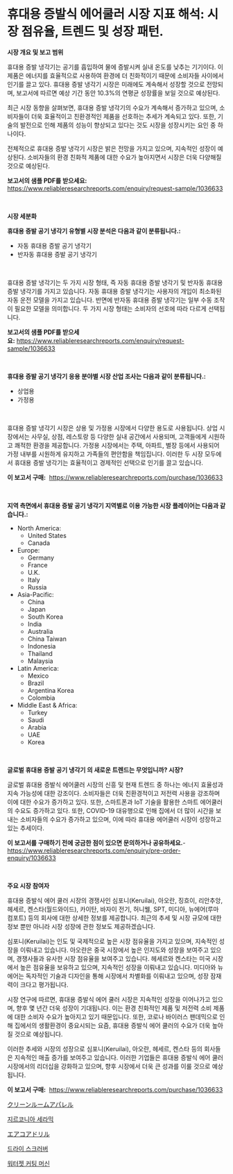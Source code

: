 <p><h1>휴대용 증발식 에어쿨러 시장 지표 해석: 시장 점유율, 트렌드 및 성장 패턴.</h1></p><p><strong>시장 개요 및 보고 범위</strong></p>
<p><p>휴대용 증발 냉각기는 공기를 흡입하여 물에 증발시켜 실내 온도를 낮추는 기기이다. 이 제품은 에너지를 효율적으로 사용하여 환경에 더 친화적이기 때문에 소비자들 사이에서 인기를 끌고 있다. 휴대용 증발 냉각기 시장은 미래에도 계속해서 성장할 것으로 전망되며, 보고서에 따르면 예상 기간 동안 10.3%의 연평균 성장률을 보일 것으로 예상된다.</p><p>최근 시장 동향을 살펴보면, 휴대용 증발 냉각기의 수요가 계속해서 증가하고 있으며, 소비자들이 더욱 효율적이고 친환경적인 제품을 선호하는 추세가 계속되고 있다. 또한, 기술의 발전으로 인해 제품의 성능이 향상되고 있다는 것도 시장을 성장시키는 요인 중 하나이다.</p><p>전체적으로 휴대용 증발 냉각기 시장은 밝은 전망을 가지고 있으며, 지속적인 성장이 예상된다. 소비자들의 환경 친화적 제품에 대한 수요가 높아지면서 시장은 더욱 다양해질 것으로 예상된다.</p></p>
<p><strong>보고서의 샘플 PDF를 받으세요:</strong> <a href="https://www.reliableresearchreports.com/enquiry/request-sample/1036633">https://www.reliableresearchreports.com/enquiry/request-sample/1036633</a></p>
<p>&nbsp;</p>
<p><strong>시장 세분화</strong></p>
<p><strong>휴대용 증발 공기 냉각기 유형별 시장 분석은 다음과 같이 분류됩니다.:</strong></p>
<p><ul><li>자동 휴대용 증발 공기 냉각기</li><li>반자동 휴대용 증발 공기 냉각기</li></ul></p>
<p>&nbsp;</p>
<p><p>휴대용 증발 냉각기는 두 가지 시장 형태, 즉 자동 휴대용 증발 냉각기 및 반자동 휴대용 증발 냉각기를 가지고 있습니다. 자동 휴대용 증발 냉각기는 사용자의 개입이 최소화된 자동 운전 모델을 가지고 있습니다. 반면에 반자동 휴대용 증발 냉각기는 일부 수동 조작이 필요한 모델을 의미합니다. 두 가지 시장 형태는 소비자의 선호에 따라 다르게 선택됩니다.</p></p>
<p><strong>보고서의 샘플 PDF를 받으세요:</strong>&nbsp;<a href="https://www.reliableresearchreports.com/enquiry/request-sample/1036633">https://www.reliableresearchreports.com/enquiry/request-sample/1036633</a></p>
<p>&nbsp;</p>
<p><strong> 휴대용 증발 공기 냉각기 응용 분야별 시장 산업 조사는 다음과 같이 분류됩니다.:</strong></p>
<p><ul><li>상업용</li><li>가정용</li></ul></p>
<p>&nbsp;</p>
<p><p>휴대용 증발 냉각기 시장은 상용 및 가정용 시장에서 다양한 용도로 사용됩니다. 상업 시장에서는 사무실, 상점, 레스토랑 등 다양한 실내 공간에서 사용되며, 고객들에게 시원하고 쾌적한 환경을 제공합니다. 가정용 시장에서는 주택, 아파트, 별장 등에서 사용되어 가정 내부를 시원하게 유지하고 가족들의 편안함을 책임집니다. 이러한 두 시장 모두에서 휴대용 증발 냉각기는 효율적이고 경제적인 선택으로 인기를 끌고 있습니다.</p></p>
<p><strong>이 보고서 구매:</strong>&nbsp; <a href="https://www.reliableresearchreports.com/purchase/1036633">https://www.reliableresearchreports.com/purchase/1036633</a></p>
<p>&nbsp;</p>
<p><strong>지역 측면에서 휴대용 증발 공기 냉각기 지역별로 이용 가능한 시장 플레이어는 다음과 같습니다.:</strong></p>
<p><ul>
    <li>
        North America:
        <ul>
            <li>United States</li>
            <li>Canada</li>
        </ul>
    </li>
    <li>
        Europe:
        <ul>
            <li>Germany</li>
            <li>France</li>
            <li>U.K.</li>
            <li>Italy</li>
            <li>Russia</li>
        </ul>
    </li>
    <li>
        Asia-Pacific:
        <ul>
            <li>China</li>
            <li>Japan</li>
            <li>South Korea</li>
            <li>India</li>
            <li>Australia</li>
            <li>China Taiwan</li>
            <li>Indonesia</li>
            <li>Thailand</li>
            <li>Malaysia</li>
        </ul>
    </li>
    <li>
        Latin America:
        <ul>
            <li>Mexico</li>
            <li>Brazil</li>
            <li>Argentina Korea</li>
            <li>Colombia</li>
        </ul>
    </li>
    <li>
        Middle East & Africa:
        <ul>
            <li>Turkey</li>
            <li>Saudi</li>
            <li>Arabia</li>
            <li>UAE</li>
            <li>Korea</li>
        </ul>
    </li>
    </ul></p>
<p>&nbsp;</p>
<p><strong>글로벌 휴대용 증발 공기 냉각기 의 새로운 트렌드는 무엇입니까? 시장?</strong></p>
<p><p>글로벌 휴대용 증발식 에어쿨러 시장의 신흥 및 현재 트렌드 중 하나는 에너지 효율성과 지속 가능성에 대한 강조이다. 소비자들은 더욱 친환경적이고 저전력 사용을 강조하며 이에 대한 수요가 증가하고 있다. 또한, 스마트폰과 IoT 기술을 활용한 스마트 에어쿨러의 수요도 증가하고 있다. 또한, COVID-19 대유행으로 인해 집에서 더 많이 시간을 보내는 소비자들의 수요가 증가하고 있으며, 이에 따라 휴대용 에어쿨러 시장이 성장하고 있는 추세이다.</p></p>
<p><strong>이 보고서를 구매하기 전에 궁금한 점이 있으면 문의하거나 공유하세요.</strong>- <a href="https://www.reliableresearchreports.com/enquiry/pre-order-enquiry/1036633">https://www.reliableresearchreports.com/enquiry/pre-order-enquiry/1036633</a></p>
<p>&nbsp;</p>
<p><strong>주요 시장 참여자</strong></p>
<p><p>휴대용 증발식 에어 쿨러 시장의 경쟁사인 심포니(Keruilai), 아오란, 징흐이, 리안추앙, 헤세르, 켄스타(월드와이드), 카이탄, 바자이 전기, 허니웰, SPT, 미디아, 뉴에어(루마 컴포트) 등의 회사에 대한 상세한 정보를 제공합니다. 최근의 추세 및 시장 규모에 대한 정보 뿐만 아니라 시장 성장에 관한 정보도 제공하겠습니다.</p><p>심포니(Keruilai)는 인도 및 국제적으로 높은 시장 점유율을 가지고 있으며, 지속적인 성장을 이뤄내고 있습니다. 아오란은 중국 시장에서 높은 인지도와 성장을 보여주고 있으며, 경쟁사들과 유사한 시장 점유율을 보여주고 있습니다. 헤세르와 켄스타는 미국 시장에서 높은 점유율을 보유하고 있으며, 지속적인 성장을 이뤄내고 있습니다. 미디아와 뉴에어는 독자적인 기술과 디자인을 통해 시장에서 차별화를 이뤄내고 있으며, 성장 잠재력이 크다고 평가됩니다.</p><p>시장 연구에 따르면, 휴대용 증발식 에어 쿨러 시장은 지속적인 성장을 이어나가고 있으며, 향후 몇 년간 더욱 성장이 기대됩니다. 이는 환경 친화적인 제품 및 저전력 소비 제품에 대한 소비자 수요가 높아지고 있기 때문입니다. 또한, 코로나 바이러스 팬데믹으로 인해 집에서의 생활환경이 중요시되는 요즘, 휴대용 증발식 에어 쿨러의 수요가 더욱 높아질 것으로 예상됩니다.</p><p>이러한 추세와 시장의 성장으로 심포니(Keruilai), 아오란, 헤세르, 켄스타 등의 회사들은 지속적인 매출 증가를 보여주고 있습니다. 이러한 기업들은 휴대용 증발식 에어 쿨러 시장에서의 리더십을 강화하고 있으며, 향후 시장에서 더욱 큰 성과를 이룰 것으로 예상됩니다.</p></p>
<p><strong>이 보고서 구매:</strong>&nbsp;&nbsp;<a href="https://www.reliableresearchreports.com/purchase/1036633">https://www.reliableresearchreports.com/purchase/1036633</a></p>
<p><p><a href="https://medium.com/@englandlifestyle_22171/%E3%82%AF%E3%83%AA%E3%83%BC%E3%83%B3%E3%83%AB%E3%83%BC%E3%83%A0%E3%82%A2%E3%83%91%E3%83%AC%E3%83%AB%E5%B8%82%E5%A0%B4%E3%81%AF-%E5%B8%82%E5%A0%B4%E3%82%B7%E3%82%A7%E3%82%A2-%E5%B8%82%E5%A0%B4%E3%83%88%E3%83%AC%E3%83%B3%E3%83%89-%E5%B8%82%E5%A0%B4%E6%88%90%E9%95%B7%E3%81%AB%E9%96%A2%E3%81%99%E3%82%8B%E6%83%85%E5%A0%B1%E3%82%92%E6%8F%90%E4%BE%9B%E3%81%97%E3%81%BE%E3%81%99-078b472125e7">クリーンルームアパレル</a></p><p><a href="https://medium.com/@heisenberg6587768/%EC%A7%80%EB%A5%B4%EC%BD%94%EB%8B%88%EC%95%84-%EC%84%B8%EB%9D%BC%EB%AF%B9-%EC%8B%9C%EC%9E%A5-%EC%84%B1%EA%B3%B5%EC%A0%81%EC%9D%B8-%EB%B9%84%EC%A6%88%EB%8B%88%EC%8A%A4-%EC%A0%84%EB%9E%B5%EC%9D%98-%ED%95%B5%EC%8B%AC-2031%EB%85%84%EA%B9%8C%EC%A7%80-%EC%98%88%EC%B8%A1-0268402570d2">지르코니아 세라믹</a></p><p><a href="https://medium.com/@nairn_boy/%E3%82%A8%E3%82%A2%E3%82%B3%E3%82%A2%E3%83%89%E3%83%AA%E3%83%AA%E3%83%B3%E3%82%B0%E5%B8%82%E5%A0%B4%E3%81%AE%E8%A6%8B%E9%80%9A%E3%81%97-%E5%B8%82%E5%A0%B4%E3%81%AE%E3%83%88%E3%83%AC%E3%83%B3%E3%83%89-%E6%88%90%E9%95%B7-2024%E5%B9%B4%E3%81%8B%E3%82%892031%E5%B9%B4%E3%81%BE%E3%81%A7%E3%81%AE%E4%BA%88%E6%B8%AC-fea710cd04bd">エアコアドリル</a></p><p><a href="https://medium.com/@duculucescu2022/%EA%B1%B4%EC%A1%B0-%EC%8A%A4%ED%81%AC%EB%9F%AC%EB%B2%84-%EC%8B%9C%EC%9E%A5-%EA%B7%9C%EB%AA%A8%EB%8A%94-%EA%B8%80%EB%A1%9C%EB%B2%8C-%EC%82%B0%EC%97%85%EC%97%90%EC%84%9C-%EC%B5%9C%EC%A0%81%EC%9D%98-%EB%A7%88%EC%BC%80%ED%8C%85-%EC%B1%84%EB%84%90%EC%9D%84-%EB%B3%B4%EC%97%AC%EC%A4%8D%EB%8B%88%EB%8B%A4-c5cee01e3b51">드라이 스크러버</a></p><p><a href="https://github.com/JeromeRtyau89966/Market-Research-Report-List-1/blob/main/147665415580.md">워터젯 커팅 머신</a></p></p>
